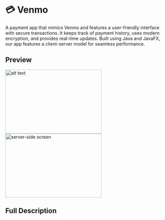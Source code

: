 # :credit_card: Venmo
A payment app that mimics Venmo and features a user-friendly interface with secure transactions. It keeps track of payment history, uses modern encryption, and provides real-time updates. Built using Java and JavaFX, our app features a client-server model for seamless performance.

## Preview


<img src="https://i.imgur.com/d1K8Nti.jpeg" alt="alt text" width="300" height="200">
<img src="https://imgur.com/LSg0Cx5.jpeg" alt="server-side screen" width="300" height="200">

## Full Description



